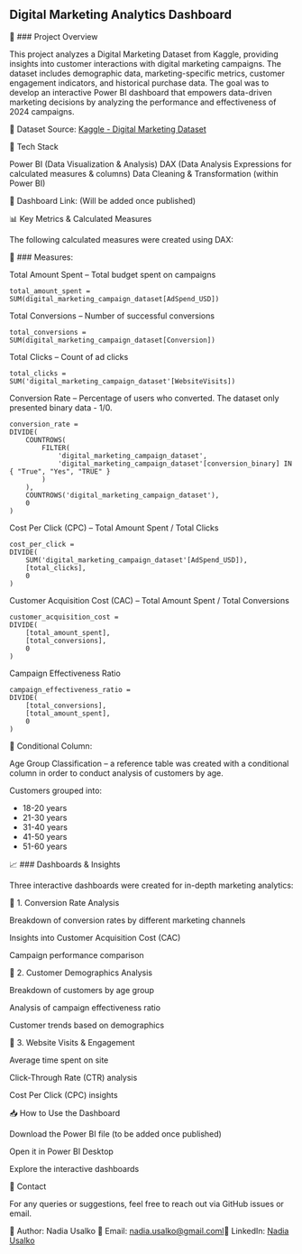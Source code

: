 ## Digital Marketing Analytics Dashboard

📌 ### Project Overview

This project analyzes a Digital Marketing Dataset from Kaggle, providing insights into customer interactions with digital marketing campaigns. The dataset includes demographic data, marketing-specific metrics, customer engagement indicators, and historical purchase data. The goal was to develop an interactive Power BI dashboard that empowers data-driven marketing decisions by analyzing the performance and effectiveness of 2024 campaigns.

📂 Dataset Source: [Kaggle - Digital Marketing Dataset](https://www.kaggle.com/datasets/rabieelkharoua/predict-conversion-in-digital-marketing-dataset)

🚀 Tech Stack

Power BI (Data Visualization & Analysis)
DAX (Data Analysis Expressions for calculated measures & columns)
Data Cleaning & Transformation (within Power BI)


🔗 Dashboard Link: (Will be added once published)

📊 Key Metrics & Calculated Measures

The following calculated measures were created using DAX:

📌 ### Measures:

Total Amount Spent – Total budget spent on campaigns

```DAX
total_amount_spent = SUM(digital_marketing_campaign_dataset[AdSpend_USD])
```

Total Conversions – Number of successful conversions
```DAX
total_conversions = 
SUM(digital_marketing_campaign_dataset[Conversion])
```


Total Clicks – Count of ad clicks
```DAX
total_clicks = 
SUM('digital_marketing_campaign_dataset'[WebsiteVisits])
```

Conversion Rate – Percentage of users who converted. The dataset only presented binary data - 1/0.
```DAX
conversion_rate = 
DIVIDE(
    COUNTROWS(
        FILTER(
            'digital_marketing_campaign_dataset',
            'digital_marketing_campaign_dataset'[conversion_binary] IN { "True", "Yes", "TRUE" }
        )
    ),
    COUNTROWS('digital_marketing_campaign_dataset'),
    0
)
```


Cost Per Click (CPC) – Total Amount Spent / Total Clicks
```DAX
cost_per_click = 
DIVIDE(
    SUM('digital_marketing_campaign_dataset'[AdSpend_USD]),
    [total_clicks],
    0
)
```


Customer Acquisition Cost (CAC) – Total Amount Spent / Total Conversions
```DAX
customer_acquisition_cost = 
DIVIDE(
    [total_amount_spent],
    [total_conversions],
    0
)
```

Campaign Effectiveness Ratio 
```DAX
campaign_effectiveness_ratio = 
DIVIDE(
    [total_conversions],
    [total_amount_spent],
    0
)
```

📌 Conditional Column:

Age Group Classification – a reference table was created with a conditional column in order to conduct analysis of customers by age.

Customers grouped into:

- 18-20 years
- 21-30 years
- 31-40 years
- 41-50 years
- 51-60 years


📈 ### Dashboards & Insights

Three interactive dashboards were created for in-depth marketing analytics:

🔹 1. Conversion Rate Analysis

Breakdown of conversion rates by different marketing channels

Insights into Customer Acquisition Cost (CAC)

Campaign performance comparison

🔹 2. Customer Demographics Analysis

Breakdown of customers by age group

Analysis of campaign effectiveness ratio

Customer trends based on demographics

🔹 3. Website Visits & Engagement

Average time spent on site

Click-Through Rate (CTR) analysis

Cost Per Click (CPC) insights




📥 How to Use the Dashboard

Download the Power BI file (to be added once published)

Open it in Power BI Desktop

Explore the interactive dashboards




📧 Contact

For any queries or suggestions, feel free to reach out via GitHub issues or email.

🔗 Author: Nadia Usalko 📩 Email: nadia.usalko@gmail.coml🔗 LinkedIn: [Nadia Usalko](https://www.linkedin.com/in/Nadia-usalko/)

